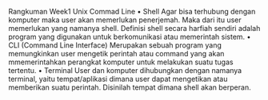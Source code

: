 Rangkuman Week1
Unix Commad Line
 •	Shell
Agar bisa terhubung dengan komputer maka user akan memerlukan penerjemah. Maka dari itu user memerlukan yang namanya shell. Definisi shell secara harfiah sendiri adalah program yang digunakan untuk berkomunikasi atau memerintah sistem.
•	CLI (Command Line Interface)
Merupakan sebuah program yang memungkinkan user mengetik perintah atau command yang akan mmemerintahkan perangkat komputer untuk melakukan suatu tugas tertentu.
•	Terminal
User dan komputer dihubungkan dengan namanya terminal, yaitu tempat/aplikasi dimana user dapat mengetikan atau memberikan suatu perintah. Disinilah tempat dimana shell akan berperan.

